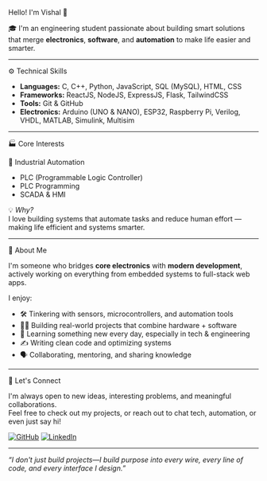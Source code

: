 Hello! I'm Vishal 👋

🎓 I'm an engineering student passionate about building smart solutions that merge **electronics**, **software**, and **automation** to make life easier and smarter.

---

⚙️ Technical Skills

- **Languages:** C, C++, Python, JavaScript, SQL (MySQL), HTML, CSS
- **Frameworks:** ReactJS, NodeJS, ExpressJS, Flask, TailwindCSS
- **Tools:** Git & GitHub
- **Electronics:** Arduino (UNO & NANO), ESP32, Raspberry Pi, Verilog, VHDL, MATLAB, Simulink, Multisim

---

🏭 Core Interests

 🔧 Industrial Automation

- PLC (Programmable Logic Controller) 
- PLC Programming 
- SCADA & HMI

💡 *Why?*  
I love building systems that automate tasks and reduce human effort — making life efficient and systems smarter.

---

💬 About Me

I'm someone who bridges **core electronics** with **modern development**, actively working on everything from embedded systems to full-stack web apps.

I enjoy:
- 🛠️ Tinkering with sensors, microcontrollers, and automation tools
- 👨‍💻 Building real-world projects that combine hardware + software
- 🧠 Learning something new every day, especially in tech & engineering
- ✍️ Writing clean code and optimizing systems
- 🗣️ Collaborating, mentoring, and sharing knowledge

---

🚀 Let's Connect

I'm always open to new ideas, interesting problems, and meaningful collaborations.  
Feel free to check out my projects, or reach out to chat tech, automation, or even just say hi!

[![GitHub](https://img.shields.io/badge/GitHub-Vishal9722-black?style=for-the-badge&logo=github)](https://github.com/vishal9722)
[![LinkedIn](https://img.shields.io/badge/LinkedIn-Connect-blue?style=for-the-badge&logo=linkedin)](https://linkedin.com/in/vishal-khambayat)

---

_“I don't just build projects—I build purpose into every wire, every line of code, and every interface I design.”_

